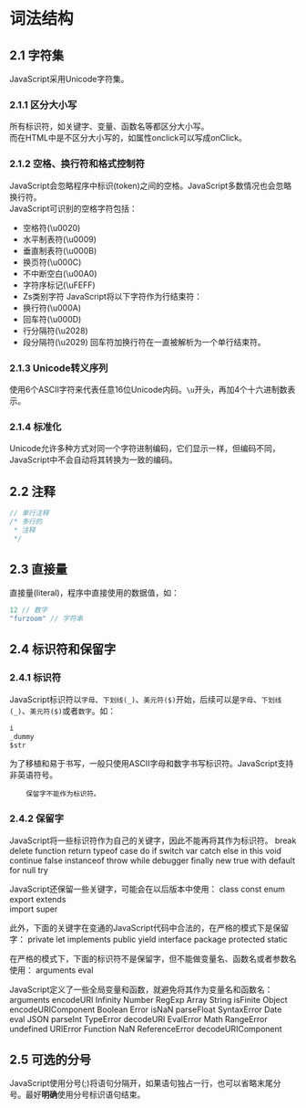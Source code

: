 # 词法结构
## 2.1 字符集
JavaScript采用Unicode字符集。
### 2.1.1 区分大小写
所有标识符，如关键字、变量、函数名等都区分大小写。<br />
而在HTML中是不区分大小写的，如属性onclick可以写成onClick。
### 2.1.2 空格、换行符和格式控制符
JavaScript会忽略程序中标识(token)之间的空格。JavaScript多数情况也会忽略换行符。<br />
JavaScript可识别的空格字符包括：
* 空格符(\u0020)
* 水平制表符(\u0009)
* 垂直制表符(\u000B)
* 换页符(\u000C)
* 不中断空白(\u00A0)
* 字符序标记(\uFEFF)
* Zs类别字符
JavaScript将以下字符作为行结束符：
* 换行符(\u000A)
* 回车符(\u000D)
* 行分隔符(\u2028)
* 段分隔符(\u2029)
		回车符加换行符在一直被解析为一个单行结束符。
### 2.1.3 Unicode转义序列
使用6个ASCII字符来代表任意16位Unicode内码。`\u`开头，再加4个十六进制数表示。
### 2.1.4 标准化
Unicode允许多种方式对同一个字符进制编码，它们显示一样，但编码不同，JavaScript中不会自动将其转换为一致的编码。
## 2.2 注释
```javascript
// 单行注释
/* 多行的
 * 注释 
 */
```
## 2.3 直接量
直接量(literal)，程序中直接使用的数据值，如：
```javascript	
12 // 数字
"furzoom" // 字符串
```
## 2.4 标识符和保留字
### 2.4.1 标识符
JavaScript标识符以`字母`、`下划线(_)`、`美元符($)`开始，后续可以是`字母`、`下划线(_)`、`美元符($)`或者`数字`。如：
```javascript	
i
_dummy
$str
```
为了移植和易于书写，一般只使用ASCII字母和数字书写标识符。JavaScript支持非英语符号。

		保留字不能作为标识符。
		
### 2.4.2 保留字
JavaScript将一些标识符作为自己的关键字，因此不能再将其作为标识符。
		break					delete			function			return					typeof
		case					do 					if						switch					var
		catch					else				in						this						void
		continue			false				instanceof		throw						while
		debugger			finally			new						true						with
		default				for					null					try

JavaScript还保留一些关键字，可能会在以后版本中使用：
		class					const				enum					export					extends		
		import				super

此外，下面的关键字在变通的JavaScript代码中合法的，在严格的模式下是保留字：
		private				let					implements		public					yield
		interface			package			protected			static

在严格的模式下，下面的标识符不是保留字，但不能做变量名、函数名或者参数名使用：
		arguments	eval

JavaScript定义了一些全局变量和函数，就避免将其作为变量名和函数名：
		arguments			encodeURI		Infinity			Number					RegExp
		Array					String 			isFinite			Object					encodeURIComponent
		Boolean				Error				isNaN					parseFloat			SyntaxError
		Date					eval				JSON					parseInt				TypeError
		decodeURI			EvalError		Math					RangeError			undefined
		URIError			Function		NaN						ReferenceError	decodeURIComponent
## 2.5 可选的分号
JavaScript使用分号(;)将语句分隔开，如果语句独占一行，也可以省略末尾分号。最好**明确**使用分号标识语句结束。
